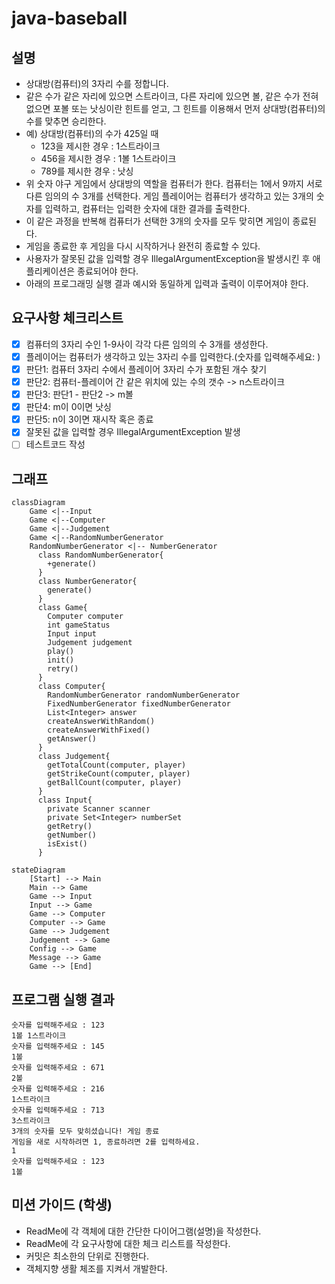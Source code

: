 # java-baseball

## 설명
* 상대방(컴퓨터)의 3자리 수를 정합니다.
* 같은 수가 같은 자리에 있으면 스트라이크, 다른 자리에 있으면 볼, 같은 수가 전혀 없으면 포볼 또는 낫싱이란 힌트를 얻고, 그 힌트를 이용해서 먼저 상대방(컴퓨터)의 수를 맞추면 승리한다.
* 예) 상대방(컴퓨터)의 수가 425일 때
  * 123을 제시한 경우 : 1스트라이크
  * 456을 제시한 경우 : 1볼 1스트라이크
  * 789를 제시한 경우 : 낫싱
* 위 숫자 야구 게임에서 상대방의 역할을 컴퓨터가 한다. 컴퓨터는 1에서 9까지 서로 다른 임의의 수 3개를 선택한다. 게임 플레이어는 컴퓨터가 생각하고 있는 3개의 숫자를 입력하고, 컴퓨터는 입력한 숫자에 대한 결과를 출력한다.
* 이 같은 과정을 반복해 컴퓨터가 선택한 3개의 숫자를 모두 맞히면 게임이 종료된다.
* 게임을 종료한 후 게임을 다시 시작하거나 완전히 종료할 수 있다.
* 사용자가 잘못된 값을 입력할 경우 IllegalArgumentException을 발생시킨 후 애플리케이션은 종료되어야 한다.
* 아래의 프로그래밍 실행 결과 예시와 동일하게 입력과 출력이 이루어져야 한다.

## 요구사항 체크리스트
* [X] 컴퓨터의 3자리 수인 1-9사이 각각 다른 임의의 수 3개를 생성한다.
* [X] 플레이어는 컴퓨터가 생각하고 있는 3자리 수를 입력한다.(숫자를 입력해주세요: )
* [X] 판단1: 컴퓨터 3자리 수에서 플레이어 3자리 수가 포함된 개수 찾기
* [X] 판단2: 컴퓨터-플레이어 간 같은 위치에 있는 수의 갯수 -> n스트라이크
* [X] 판단3: 판단1 - 판단2 -> m볼
* [X] 판단4: m이 0이면 낫싱
* [X] 판단5: n이 3이면 재시작 혹은 종료
* [X] 잘못된 값을 입력할 경우 IllegalArgumentException 발생
* [ ] 테스트코드 작성

## 그래프
```mermaid
classDiagram
    Game <|--Input
    Game <|--Computer
    Game <|--Judgement
    Game <|--RandomNumberGenerator
    RandomNumberGenerator <|-- NumberGenerator
      class RandomNumberGenerator{
        +generate()
      }
      class NumberGenerator{
        generate()
      }
      class Game{
        Computer computer
        int gameStatus
        Input input
        Judgement judgement
        play()
        init()
        retry()
      }
      class Computer{
        RandomNumberGenerator randomNumberGenerator
        FixedNumberGenerator fixedNumberGenerator
        List<Integer> answer
        createAnswerWithRandom()
        createAnswerWithFixed()
        getAnswer()
      }
      class Judgement{
        getTotalCount(computer, player)
        getStrikeCount(computer, player)
        getBallCount(computer, player)
      }
      class Input{
        private Scanner scanner
        private Set<Integer> numberSet
        getRetry()
        getNumber()
        isExist()
      }
```
```mermaid
stateDiagram
    [Start] --> Main
    Main --> Game
    Game --> Input
    Input --> Game
    Game --> Computer
    Computer --> Game
    Game --> Judgement
    Judgement --> Game
    Config --> Game
    Message --> Game
    Game --> [End]

```

## 프로그램 실행 결과
```
숫자를 입력해주세요 : 123
1볼 1스트라이크
숫자를 입력해주세요 : 145
1볼
숫자를 입력해주세요 : 671
2볼
숫자를 입력해주세요 : 216
1스트라이크
숫자를 입력해주세요 : 713
3스트라이크
3개의 숫자를 모두 맞히셨습니다! 게임 종료
게임을 새로 시작하려면 1, 종료하려면 2를 입력하세요.
1
숫자를 입력해주세요 : 123
1볼
```

## 미션 가이드 (학생)
* ReadMe에 각 객체에 대한 간단한 다이어그램(설명)을 작성한다.
* ReadMe에 각 요구사항에 대한 체크 리스트를 작성한다.
* 커밋은 최소한의 단위로 진행한다.
* 객체지향 생활 체조를 지켜서 개발한다.